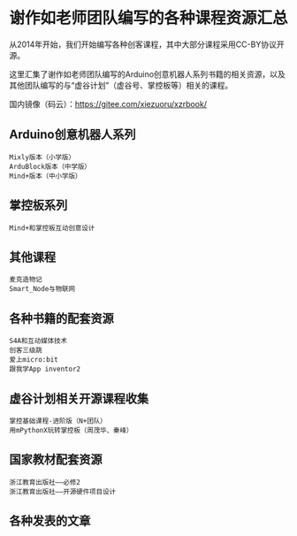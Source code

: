 # 谢作如老师团队编写的各种课程资源汇总

从2014年开始，我们开始编写各种创客课程，其中大部分课程采用CC-BY协议开源。

这里汇集了谢作如老师团队编写的Arduino创意机器人系列书籍的相关资源，以及其他团队编写的与“虚谷计划”（虚谷号、掌控板等）相关的课程。

国内镜像（码云）：https://gitee.com/xiezuoru/xzrbook/


## Arduino创意机器人系列

	Mixly版本（小学版）
	ArduBlock版本（中学版）
	Mind+版本（中小学版）

## 掌控板系列
	
	Mind+和掌控板互动创意设计

## 其他课程

	麦克造物记
	Smart_Node与物联网

## 各种书籍的配套资源

	S4A和互动媒体技术
	创客三级跳
	爱上micro:bit
	跟我学App inventor2

## 虚谷计划相关开源课程收集

	掌控基础课程-进阶版（N+团队）
	用mPythonX玩转掌控板（周茂华、秦峰）
	
## 国家教材配套资源

	浙江教育出版社——必修2
	浙江教育出版社——开源硬件项目设计

## 各种发表的文章


